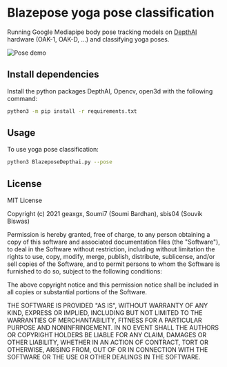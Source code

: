 # Blazepose yoga pose classification

Running Google Mediapipe body pose tracking models on [DepthAI](https://docs.luxonis.com/en/gen2/) hardware (OAK-1, OAK-D, ...) and classifying yoga poses.

![Pose demo](img/final.gif)

## Install dependencies

Install the python packages DepthAI, Opencv, open3d with the following command:

```sh
python3 -m pip install -r requirements.txt
```

## Usage

To use yoga pose classification:
  
```sh
python3 BlazeposeDepthai.py --pose
```

## License

MIT License

Copyright (c) 2021  geaxgx, Soumi7 (Soumi Bardhan), sbis04 (Souvik Biswas)

Permission is hereby granted, free of charge, to any person obtaining a copy
of this software and associated documentation files (the "Software"), to deal
in the Software without restriction, including without limitation the rights
to use, copy, modify, merge, publish, distribute, sublicense, and/or sell
copies of the Software, and to permit persons to whom the Software is
furnished to do so, subject to the following conditions:

The above copyright notice and this permission notice shall be included in all
copies or substantial portions of the Software.

THE SOFTWARE IS PROVIDED "AS IS", WITHOUT WARRANTY OF ANY KIND, EXPRESS OR
IMPLIED, INCLUDING BUT NOT LIMITED TO THE WARRANTIES OF MERCHANTABILITY,
FITNESS FOR A PARTICULAR PURPOSE AND NONINFRINGEMENT. IN NO EVENT SHALL THE
AUTHORS OR COPYRIGHT HOLDERS BE LIABLE FOR ANY CLAIM, DAMAGES OR OTHER
LIABILITY, WHETHER IN AN ACTION OF CONTRACT, TORT OR OTHERWISE, ARISING FROM,
OUT OF OR IN CONNECTION WITH THE SOFTWARE OR THE USE OR OTHER DEALINGS IN THE
SOFTWARE.
